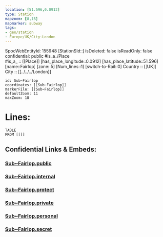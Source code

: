```yaml
---
location: [51.596,0.0912] 
type: Station 
mapzoom: [8,15] 
mapmarker: subway 
tags:
- geo/station
- Europe/UK/City~London
---
```

SpocWebEntityId: 155948
[StationSId::] 
isDeleted: false
isReadOnly: false
confidential: public
#is_a_/Place  
#is_a_ :: [[Place]] 
[has_place_longitude::0.0912] 
[has_place_latitude::51.596] 
[name::Fairlop] 
[zone::5] 
[Num_lines::1] 
[switch-to-Rail::0] 
Country :: [[UK]]  
City :: [[../../../London]]  


```leaflet
id: Sub~Fairlop
coordinates: [[Sub~Fairlop]] 
markerFile: [[Sub~Fairlop]] 
defaultZoom: 11 
maxZoom: 18
```


# Lines: 
```dataview
TABLE 
FROM [[]] 
```


## Confidential Links & Embeds: 

### [Sub~Fairlop.public](/_public/\Earth\Continent\Europe\Europe~North\UK\England\Regions~England\London,Greater\cities~GreaterLondon\Underground\StationSub~Fairlop.public.md) 

### [Sub~Fairlop.internal](/_internal/\Earth\Continent\Europe\Europe~North\UK\England\Regions~England\London,Greater\cities~GreaterLondon\Underground\StationSub~Fairlop.internal.md) 

### [Sub~Fairlop.protect](/_protect/\Earth\Continent\Europe\Europe~North\UK\England\Regions~England\London,Greater\cities~GreaterLondon\Underground\StationSub~Fairlop.protect.md) 

### [Sub~Fairlop.private](/_private/\Earth\Continent\Europe\Europe~North\UK\England\Regions~England\London,Greater\cities~GreaterLondon\Underground\StationSub~Fairlop.private.md) 

### [Sub~Fairlop.personal](/_personal/\Earth\Continent\Europe\Europe~North\UK\England\Regions~England\London,Greater\cities~GreaterLondon\Underground\StationSub~Fairlop.personal.md) 

### [Sub~Fairlop.secret](/_secret/\Earth\Continent\Europe\Europe~North\UK\England\Regions~England\London,Greater\cities~GreaterLondon\Underground\StationSub~Fairlop.secret.md)

